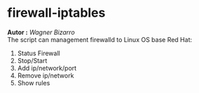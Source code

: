 # firewall-iptables
**Autor :** *Wagner Bizarro*  
The script can management firewalld to Linux OS base Red Hat:  
1. Status Firewall
2. Stop/Start 
3. Add ip/network/port
4. Remove ip/network
5. Show rules

